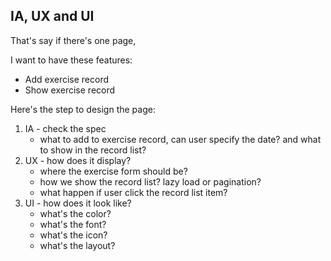 ## IA, UX and UI

That's say if there's one page,

I want to have these features: 

* Add exercise record 
* Show exercise record

Here's the step to design the page:

1. IA - check the spec
   * what to add to exercise record, can user specify the date? and what to show in the record list?
2. UX - how does it display?
   * where the exercise form should be?
   * how we show the record list? lazy load or pagination?
   * what happen if user click the record list item?
3. UI - how does it look like?
   * what's the color?
   * what's the font?
   * what's the icon?
   * what's the layout?
